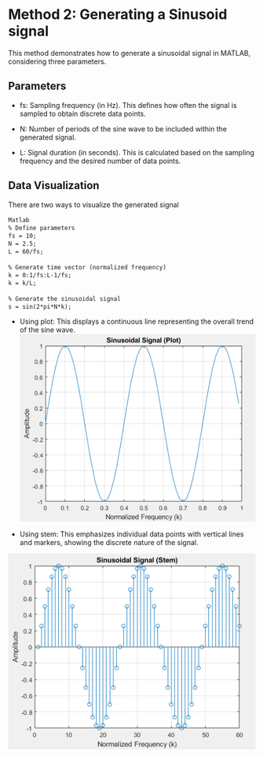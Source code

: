 # Method 2: Generating a Sinusoid signal
This method demonstrates how to generate a sinusoidal signal in MATLAB, considering three parameters.

## Parameters
- fs: Sampling frequency (in Hz). This defines how often the signal is sampled to obtain discrete data points.
  
- N: Number of periods of the sine wave to be included within the generated signal.
  
- L: Signal duration (in seconds). This is calculated based on the sampling frequency and the desired number of data points.

## Data Visualization
There are two ways to visualize the generated signal

```
Matlab
% Define parameters
fs = 10; 
N = 2.5; 
L = 60/fs;  

% Generate time vector (normalized frequency)
k = 0:1/fs:L-1/fs;
k = k/L;  

% Generate the sinusoidal signal
s = sin(2*pi*N*k);
```
- Using plot: This displays a continuous line representing the overall trend of the sine wave.
  
!["continuous signal data"](continous-signal.PNG)

- Using stem: This emphasizes individual data points with vertical lines and markers, showing the discrete nature of the signal.

!["discrete signal data"](discrete-signal.PNG)
